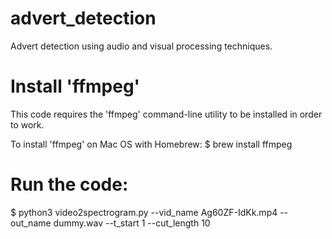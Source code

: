 # advert_detection
Advert detection using audio and visual processing techniques.

# Install 'ffmpeg'
This code requires the 'ffmpeg' command-line utility to be installed
in order to work.

To install 'ffmpeg' on Mac OS with Homebrew:
$ brew install ffmpeg

# Run the code:

$ python3 video2spectrogram.py --vid_name Ag60ZF-IdKk.mp4 --out_name dummy.wav --t_start 1 --cut_length 10
